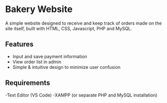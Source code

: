 # Bakery Website
A simple website designed to receive and keep track of orders made on the site itself, built with HTML, CSS, Javascript, PHP and MySQL.

## Features  
- Input and save payment information  
- View order list in admin 
- Simple & intuitive design to minimize user confusion  

## Requirements
-Text Editor (VS Code)
-XAMPP (or separate PHP and MySQL installation)

